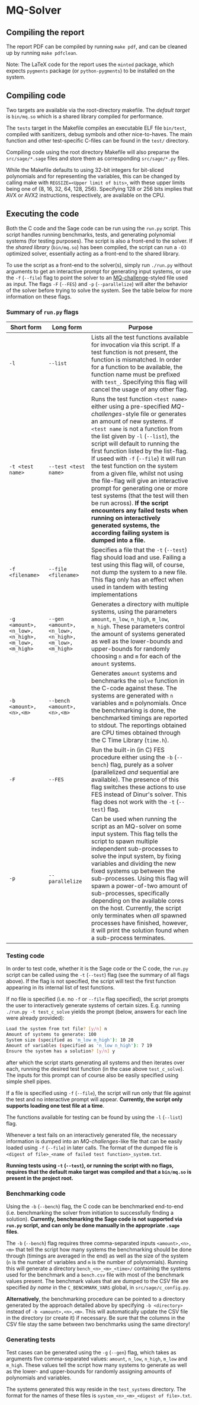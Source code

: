 # MQ-Solver

## Compiling the report

The report PDF can be compiled by running `make pdf`, and can be cleaned up by running `make pdfclean`. 

Note: The LaTeX code for the report uses the `minted` package, which expects `pygments` package (or `python-pygments`) to be installed on the system.

## Compiling code

Two targets are available via the root-directory makefile. The *default target* is `bin/mq.so` which is a shared library compiled for performance.

The `tests` target in the Makefile compiles an executable ELF file `bin/test`, compiled with sanitizers, debug symbols and other nice-to-haves. The main function and other test-specific C-files can be found in the `test/` directory.

Compiling code using the root directory Makefile will also preparse the `src/sage/*.sage` files and store them as corresponding `src/sage/*.py` files.

While the Makefile defaults to using 32-bit integers for bit-sliced polynomials and for representing the variables, this can be changed by calling make with `REGSIZE=<Upper limit of bits>`, with these upper limits being one of {8, 16, 32, 64, 128, 256}. Specifying 128 or 256 bits implies that AVX or AVX2 instructions, respectively, are available on the CPU.

## Executing the code
Both the C code and the Sage code can be run using the `run.py` script. This script handles running benchmarks, tests, and generating polynomial systems (for testing purposes). The script is also a front-end to the solver. If the *shared library* (`bin/mq.so`) has been compiled, the script can run a `-O3` optimized solver, essentially acting as a front-end to the shared library.

To use the script as a front-end to the solver(s), simply run `./run.py` without arguments to get an interactive prompt for generating input systems, or use the `-f` (`--file`) flag to point the solver to an [MQ-challenge](https://www.mqchallenge.org/)-styled file used as input. The flags `-F` (`--FES`) and `-p` (`--parallelize`) will alter the behavior of the solver before trying to solve the system. See the table below for more information on these flags.

### Summary of `run.py` flags

| Short form | Long form | Purpose |
|------------|-----------|---------|
| `-l`       | `--list`  | Lists all the test functions available for invocation via this script. If a test function is not present, the function is mismatched. In order for a function to  be available, the function name must be prefixed with `test_`. Specifying this flag will cancel the usage of any other flag. |
| `-t <test name>`       | `--test <test name>`  | Runs the test function `<test name>` either using a pre-specified *MQ-challenges*-style file or generates an amount of new systems. If `<test name` is not a function from the list given by `-l` (`--list`), the script will default to running the first function listed by the list-flag. If useed with `-f` (`--file`) it will run the test function on the system from a given file, whilst not using the file-flag will give an interactive prompt for generating one or more test systems (that the test will then be run across). **If the script encounters any failed tests when running on interactively generated systems, the according failing system is dumped into a file.** |
| `-f <filename>`       | `--file <filename>`  | Specifies a file that the `-t` (`--test`) flag should load and use. Failing a test using this flag will, of course, not dump the system to a new file. This flag only has an effect when used in tandem with testing implementations |
| `-g <amount>,<n_low>,<n_high>,<m_low>,<m_high>`       | `--gen <amount>,<n_low>,<n_high>,<m_low>,<m_high>`   | Generates a directory with multiple systems, using the parameters `amount`, `n_low`, `n_high`, `m_low`, `m_high`. These parameters control the amount of systems generated as well as the lower-bounds and upper-bounds for randomly choosing `n` and `m` for each of the `amount` systems. |
| `-b <amount>,<n>,<m>` | `--bench <amount>,<n>,<m>` | Generates `amount` systems and benchmarks the `solve` function in the C-code against these. The systems are generated with `n` variables and `m` polynomials. Once the benchmarking is done, the benchmarked timings are reported to stdout. The reportings obtained are CPU times obtained through the C Time Library (`time.h`). |
| `-F` | `--FES` | Run the built-in (in C) FES procedure either using the `-b` (`--bench`) flag, purely as a solver (parallelized *and* sequential are available). The presence of this flag switches these actions to use FES instead of Dinur's solver. This flag does not work with the `-t` (`--test`) flag. |
| `-p` | `--parallelize` | Can be used when running the script as an MQ-solver on some input system. This flag tells the script to spawn multiple independent sub-processes to solve the input system, by fixing variables and dividing the new fixed systems up between the sub-processes. Using this flag will spawn a power-of-two amount of sub-processes, specifically depending on the available cores on the host. Currently, the script only terminates when *all* spawned processes have finished, however, it will print the solution found when a sub-process terminates. |


### Testing code
In order to test code, whether it is the Sage code or the C code, the `run.py` script can be called using the `-t` (`--test`) flag (see the summary of all flags above). If the flag is not specified, the script will test the first function appearing in its internal list of test functions. 

If no file is specified (i.e. no `-f` or `--file` flag specified), the script prompts the user to interactively generate systems of certain sizes. E.g. running `./run.py -t test_c_solve` yields the prompt (below, answers for each line were already provided):
```bash
Load the system from txt file? [y/n] n
Amount of systems to generate: 100
System size (specified as 'm_low m_high'): 10 20
Amount of variables (specified as 'n_low n_high'): 7 19
Ensure the system has a solution? [y/n] y
```
after which the script starts generating all systems and then iterates over each, running the desired test function (in the case above `test_c_solve`). The inputs for this prompt can of course also be easily specified using simple shell pipes.

If a file is specified using `-f` (`--file`), the script will run only that file against the test and no interactive prompt will appear. **Currently, the script only supports **loading one **test file** at a** time**.

The functions available for testing can be found by using the `-l` (`--list`) flag.

Whenever a test fails on an interactively generated file, the necessary information is dumped into an *MQ-challenges*-like file that can be easily loaded using `-f` (`--file`) in later calls. The format of the dumped file is `<digest of file>_<name of failed test function>_system.txt`.

**Running tests using `-t` (`--test`), or running the script with no flags, requires that the default make target was compiled and that a `bin/mq.so` is present in the project root.**

### Benchmarking code

Using the `-b` (`--bench`) flag, the C code can be benchmarked end-to-end (i.e. benchmarking the solver from initiation to successfully finding a solution). **Currently, benchmarking the Sage code is not supported via `run.py` script, and can only be done manually in the appropriate `.sage` files**.

The `-b` (`--bench`) flag requires three comma-separated inputs `<amount>,<n>,<m>` that tell the script how many systems the benchmarking should be done through (timings are averaged in the end) as well as the size of the system (`n` is the number of variables and `m` is the number of polynomials). Running this will generate a directory `bench_<n>_<m>_<time>/` containing the systems used for the benchmark and a `bench.csv` file with most of the benchmark values present. The benchmark values that are dumped to the CSV file are specified *by name* in the `C_BENCHMARK_VARS` global, in `src/sage/c_config.py`.

**Alternatively**, the benchmarking procedure can be pointed to a directory generated by the approach detailed above by specifying `-b <directory>` instead of `-b <amount>,<n>,<m>`. This will automatically update the CSV file in the directory (or create it) if necessary. Be sure that the columns in the CSV file stay the same between two benchmarks using the same directory!

### Generating tests

Test cases can be generated using the `-g` (`--gen`) flag, which takes as arguments five comma-separated values: `amount`, `n_low`, `n_high`, `m_low` and `m_high`. These values tell the script how many systems to generate as well as the lower- and upper-bounds for randomly assigning amounts of polynomials and variables.

The systems generated this way reside in the `test_systems` directory. The format for the names of these files is `system_<n>_<m>_<digest of file>.txt`.
